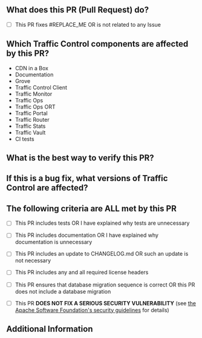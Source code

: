 <!--
************ STOP!! ************
If this Pull Request is intended to fix a security vulnerability, DO NOT submit it! Instead, contact
the Apache Software Foundation Security Team at security@trafficcontrol.apache.org and follow the
guidelines at https://www.apache.org/security/ regarding vulnerability disclosure.
-->
## What does this PR (Pull Request) do?
<!-- Explain the changes you made here. If this fixes an Issue, identify it by
replacing the text in the checkbox item with the Issue number e.g.

- [x] This PR fixes #9001 OR is not related to any Issue

^ This will automatically close Issue number 9001 when the Pull Request is
merged (The '#' is important).

Be sure you check the box properly, see the "The following criteria are ALL
met by this PR" section for details.
-->

- [ ] This PR fixes #REPLACE_ME OR is not related to any Issue <!-- You can check for an issue here: https://github.com/apache/trafficcontrol/issues -->


## Which Traffic Control components are affected by this PR?
<!-- Please delete all components from this list that are NOT affected by this
Pull Request. Also, feel free to add the name of a tool or script that is
affected but not on the list.

Additionally, if this Pull Request does NOT affect documentation, please
explain why documentation is not required. -->

- CDN in a Box
- Documentation
- Grove
- Traffic Control Client <!-- Please specify which; e.g. 'Python', 'Go', 'Java' -->
- Traffic Monitor
- Traffic Ops
- Traffic Ops ORT
- Traffic Portal
- Traffic Router
- Traffic Stats
- Traffic Vault
- CI tests

## What is the best way to verify this PR?
<!-- Please include here ALL the steps necessary to test your Pull Request. If
it includes tests (and most should), outline here the steps needed to run the
tests. If not, lay out the manual testing procedure and please explain why
tests are unnecessary for this Pull Request. -->

## If this is a bug fix, what versions of Traffic Control are affected?
<!-- If this PR fixes a bug, please list here all of the affected versions - to
the best of your knowledge. It's also pretty helpful to include a commit hash
of where 'master' is at the time this PR is opened (if it affects master),
because what 'master' means will change over time. For example, if this PR
fixes a bug that's present in master (at commit hash '1df853c8'), in v4.0.0,
and in the current 4.0.1 Release candidate (e.g. RC1), then this list would
look like:

- master (1df853c8)
- 4.0.0
- 4.0.1 (RC1)

If you don't know what other versions might have this bug, AND don't know how
to find the commit hash of 'master', then feel free to leave this section
blank (or, preferably, delete it entirely).
 -->


## The following criteria are ALL met by this PR
<!-- Check the boxes to signify that the associated statement is true. To
"check a box", replace the space inside of the square brackets with an 'x'.
e.g.

- [ x] <- Wrong
- [x ] <- Wrong
- [] <- Wrong
- [*] <- Wrong
- [x] <- Correct!

-->

- [ ] This PR includes tests OR I have explained why tests are unnecessary
- [ ] This PR includes documentation OR I have explained why documentation is unnecessary
- [ ] This PR includes an update to CHANGELOG.md OR such an update is not necessary
- [ ] This PR includes any and all required license headers
- [ ] This PR ensures that database migration sequence is correct OR this PR does not include a database migration
- [ ] This PR **DOES NOT FIX A SERIOUS SECURITY VULNERABILITY** (see [the Apache Software Foundation's security guidelines](https://www.apache.org/security/) for details)


## Additional Information
<!-- If you would like to include any additional information on the PR for
potential reviewers please put it here.

Some examples of this would be:

- Before and after screenshots/gifs of the Traffic Portal if it is affected
- Links to other dependent Pull Requests
- References to relevant context (e.g. new/updates to dependent libraries,
mailing list records, blueprints)

Feel free to leave this section blank (or, preferably, delete it entirely).
-->

<!--
Licensed to the Apache Software Foundation (ASF) under one
or more contributor license agreements.  See the NOTICE file
distributed with this work for additional information
regarding copyright ownership.  The ASF licenses this file
to you under the Apache License, Version 2.0 (the
"License"); you may not use this file except in compliance
with the License.  You may obtain a copy of the License at

    http://www.apache.org/licenses/LICENSE-2.0

Unless required by applicable law or agreed to in writing,
software distributed under the License is distributed on an
"AS IS" BASIS, WITHOUT WARRANTIES OR CONDITIONS OF ANY
KIND, either express or implied.  See the License for the
specific language governing permissions and limitations
under the License.
-->
